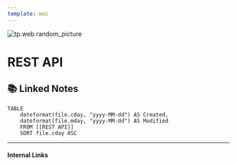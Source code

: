 ```yaml
---
template: moc
---
```

![tp.web.random_picture](https://images.unsplash.com/photo-1435732960391-11053ee5e6b6?crop=entropy&cs=tinysrgb&fit=crop&fm=jpg&h=300&ixid=MnwxfDB8MXxyYW5kb218MHx8dHJlZSxsYW5kc2NhcGUsd2F0ZXIsbW91bnRhaW58fHx8fHwxNjYwODAxNDcy&ixlib=rb-1.2.1&q=80&utm_campaign=api-credit&utm_medium=referral&utm_source=unsplash_source&w=900)

# REST API


## 📚 Linked Notes
```dataview
TABLE 
	dateformat(file.cday, "yyyy-MM-dd") AS Created,
	dateformat(file.mday, "yyyy-MM-dd") AS Modified
	FROM [[REST API]] 
	SORT file.cday ASC
```

---
#### Internal Links
